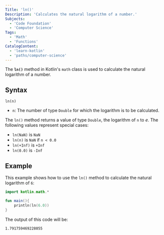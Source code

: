 ```yaml
---
Title: 'ln()'
Description: 'Calculates the natural logarithm of a number.'
Subjects:
  - 'Code Foundation'
  - 'Computer Science'
Tags:
  - 'Math'
  - 'Functions'
CatalogContent:
  - 'learn-kotlin'
  - 'paths/computer-science'
---
```


The **`ln()`** method in Kotlin's `math` class is used to calculate the natural logarithm of a number.

## Syntax

```pseudo
ln(n)
```

- `n`: The number of type `Double` for which the logarithm is to be calculated.

The `ln()` method returns a value of type `Double`, the logarithm of `n` to _e_. The following values represent special cases:

- `ln(NaN)` is `NaN`
- `ln(n)` is `NaN` if `n < 0.0`
- `ln(+Inf)` is `+Inf`
- `ln(0.0)` is `-Inf`

## Example

This example shows how to use the `ln()` method to calculate the natural logarithm of `6`:

```kotlin
import kotlin.math.*

fun main(){
    println(ln(6.0))
}
```

The output of this code will be:

```shell
1.791759469228055
```
